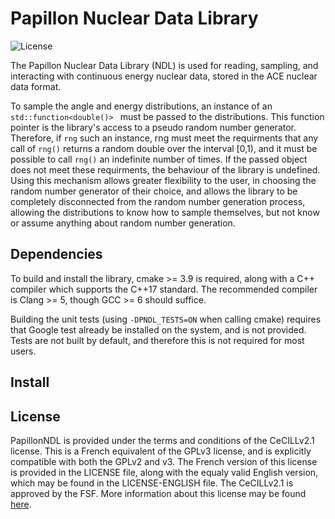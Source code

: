 # Papillon Nuclear Data Library
![License](https://img.shields.io/badge/License-CeCILL%20v2.1-brightgreen)

The Papillon Nuclear Data Library (NDL) is used for reading, sampling,
and interacting with continuous energy nuclear data, stored in the ACE
nuclear data format.

To sample the angle and energy distributions, an instance of an
```std::function<double()> ``` must be passed to the distributions.
This function pointer is the library's access to a pseudo random
number generator. Therefore, if ```rng``` such an instance, rng must meet
the requirments that any call of ```rng()``` returns a random double over the
interval [0,1), and it must be possible to call ```rng()``` an indefinite number
of times. If the passed object does not meet these requirments, the behaviour of
the library is undefined. Using this mechanism allows greater flexibility to the
user, in choosing the random number generator of their choice, and allows the
library to be completely disconnected from the random number generation process,
allowing the distributions to know how to sample themselves, but not know or
assume anything about random number generation.

## Dependencies
To build and install the library, cmake >= 3.9 is required, along with a C++
compiler which supports the C++17 standard. The recommended compiler is
Clang >= 5, though GCC >= 6 should suffice.

Building the unit tests (using ```-DPNDL_TESTS=ON``` when calling cmake)
requires that Google test already be installed on the system, and is not
provided. Tests are not built by default, and therefore this is not required
for most users.

## Install

## License
PapillonNDL is provided under the terms and conditions of the CeCILLv2.1
license. This is a French equivalent of the GPLv3 license, and is explicitly
compatible with both the GPLv2 and v3. The French version of this license is
provided in the LICENSE file, along with the equaly valid English version, which
may be found in the LICENSE-ENGLISH file. The CeCILLv2.1 is approved by the FSF.
More information about this license may be found [here](https://cecill.info/).
